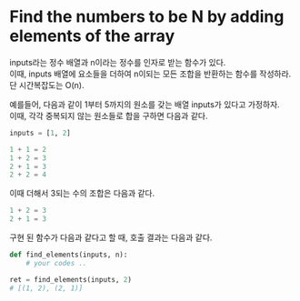 # Find the numbers to be N by adding elements of the array

inputs라는 정수 배열과 n이라는 정수를 인자로 받는 함수가 있다.   
이때, inputs 배열에 요소들을 더하여 n이되는 모든 조합을 반환하는 함수를 작성하라. 단 시간복잡도는 O(n).

예를들어, 다음과 같이 1부터 5까지의 원소를 갖는 배열 inputs가 있다고 가정하자.  
이때, 각각 중복되지 않는 원소들로 합을 구하면 다음과 같다. 

```python
inputs = [1, 2]

1 + 1 = 2
1 + 2 = 3
2 + 1 = 3
2 + 2 = 4
```

이때 더해서 3되는 수의 조합은 다음과 같다. 

```python
1 + 2 = 3
2 + 1 = 3
```

구현 된 함수가 다음과 같다고 할 때, 호출 결과는 다음과 같다.  

```python
def find_elements(inputs, n):
    # your codes ..

ret = find_elements(inputs, 2) 
# [(1, 2), (2, 1)]
```